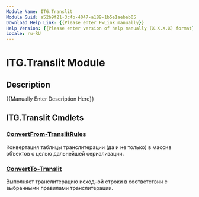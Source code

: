 ```yaml
---
Module Name: ITG.Translit
Module Guid: a52b9f21-3c4b-4047-a189-1b5e1aebab05
Download Help Link: {{Please enter FwLink manually}}
Help Version: {{Please enter version of help manually (X.X.X.X) format}}
Locale: ru-RU
---
```


# ITG.Translit Module
## Description
{{Manually Enter Description Here}}

## ITG.Translit Cmdlets
### [ConvertFrom-TranslitRules](ConvertFrom-TranslitRules.md)
Конвертация таблицы транслитерации (да и не только) в массив объектов с целью дальнейшей сериализации.

### [ConvertTo-Translit](ConvertTo-Translit.md)
Выполняет транслитерацию исходной строки в соответствии с выбранными правилами транслитерации.


